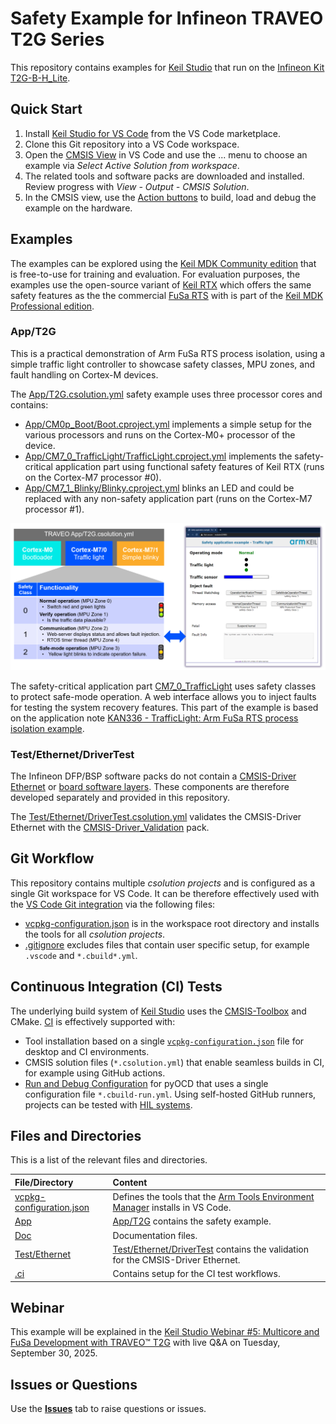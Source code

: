 # Safety Example for Infineon TRAVEO T2G Series

This repository contains examples for [Keil Studio](https://www.keil.arm.com/) that run on the [Infineon Kit T2G-B-H_Lite](https://www.keil.arm.com/packs/kit_t2g-b-h_lite_bsp-infineon).

## Quick Start

1. Install [Keil Studio for VS Code](https://marketplace.visualstudio.com/items?itemName=Arm.keil-studio-pack) from the VS Code marketplace.
2. Clone this Git repository into a VS Code workspace.
3. Open the [CMSIS View](https://mdk-packs.github.io/vscode-cmsis-solution-docs/userinterface.html#2-main-area-of-the-cmsis-view) in VS Code and use the ... menu to choose an example via *Select Active Solution from workspace*.
4. The related tools and software packs are downloaded and installed. Review progress with *View - Output - CMSIS Solution*.
5. In the CMSIS view, use the [Action buttons](https://github.com/ARM-software/vscode-cmsis-csolution?tab=readme-ov-file#action-buttons) to build, load and debug the example on the hardware.

## Examples

The examples can be explored using the [Keil MDK Community edition](https://www.keil.arm.com/keil-mdk/#mdk-v6-editions) that is free-to-use for training and evaluation. For evaluation purposes, the examples use the open-source variant of [Keil RTX](https://developer.arm.com/Tools%20and%20Software/Keil%20MDK/RTX5%20RTOS) which offers the same safety features as the the commercial [FuSa RTS](https://developer.arm.com/Tools%20and%20Software/Keil%20MDK/FuSa%20Run-Time%20System) with is part of the [Keil MDK Professional edition](https://www.keil.arm.com/keil-mdk/#mdk-v6-editions).

### App/T2G

This is a practical demonstration of Arm FuSa RTS process isolation, using a simple traffic light controller to showcase safety classes, MPU zones, and fault handling on Cortex-M devices.

The [App/T2G.csolution.yml](./App/T2G.csolution.yml) safety example uses three processor cores and contains:

- [App/CM0p_Boot/Boot.cproject.yml](./App/CM0p_Boot/Boot.cproject.yml) implements a simple setup for the various processors and runs on the Cortex-M0+ processor of the device.
- [App/CM7_0_TrafficLight/TrafficLight.cproject.yml](./App/CM7_0_TrafficLight/TrafficLight.cproject.yml) implements the safety-critical application part using functional safety features of Keil RTX (runs on the Cortex-M7 processor #0).
- [App/CM7_1_Blinky/Blinky.cproject.yml](./App/CM7_1_Blinky/Blinky.cproject.yml) blinks an LED and could be replaced with any non-safety application part (runs on the Cortex-M7 processor #1).

![App_T2G Safety Example](./Doc/App_T2G.png "App_T2G Safety Example")

The safety-critical application part [CM7_0_TrafficLight](./App/CM7_0_TrafficLight/TrafficLight.cproject.yml) uses safety classes to protect safe-mode operation. A web interface allows you to inject faults for testing the system recovery features. This part of the example is based on the application note [KAN336 - TrafficLight: Arm FuSa RTS process isolation example](https://developer.arm.com/documentation/kan336/latest).

### Test/Ethernet/DriverTest

The Infineon DFP/BSP software packs do not contain a [CMSIS-Driver Ethernet](https://arm-software.github.io/CMSIS_6/latest/Driver/group__eth__interface__gr.html) or [board software layers](https://open-cmsis-pack.github.io/cmsis-toolbox/ReferenceApplications/#board-layer). These components are therefore developed separately and provided in this repository.

The [Test/Ethernet/DriverTest.csolution.yml](./Test/Ethernet/DriverTest.csolution.yml) validates the CMSIS-Driver Ethernet with the [CMSIS-Driver_Validation](https://github.com/ARM-software/CMSIS-Driver_Validation) pack.

## Git Workflow

This repository contains multiple *csolution projects* and is configured as a single Git workspace for VS Code. It can be therefore effectively used with the [VS Code Git integration](https://code.visualstudio.com/docs/sourcecontrol/overview) via the following files:

- [vcpkg-configuration.json](./vcpkg-configuration.json) is in the workspace root directory and installs the tools for all *csolution projects*.
- [.gitignore](./.gitignore) excludes files that contain user specific setup, for example `.vscode` and `*.cbuild*.yml`.

## Continuous Integration (CI) Tests

The underlying build system of [Keil Studio](https://www.keil.arm.com/) uses the [CMSIS-Toolbox](https://open-cmsis-pack.github.io/cmsis-toolbox/) and CMake. [CI](https://en.wikipedia.org/wiki/Continuous_integration) is effectively supported with:

- Tool installation based on a single [`vcpkg-configuration.json`](./vcpkg-configuration.json) file for desktop and CI environments.
- CMSIS solution files (`*.csolution.yml`) that enable seamless builds in CI, for example using GitHub actions.
- [Run and Debug Configuration](https://open-cmsis-pack.github.io/cmsis-toolbox/build-overview/#run-and-debug-configuration) for pyOCD that uses a single configuration file `*.cbuild-run.yml`. Using self-hosted GitHub runners, projects can be tested with [HIL systems](https://en.wikipedia.org/wiki/Hardware-in-the-loop_simulation).

## Files and Directories

This is a list of the relevant files and directories.

File/Directory                            | Content
:-----------------------------------------|:---------------------------------------------------------
[vcpkg-configuration.json](./vcpkg-configuration.json) | Defines the tools that the [Arm Tools Environment Manager](https://marketplace.visualstudio.com/items?itemName=Arm.environment-manager) installs in VS Code.
[App](./App)                              | [App/T2G](#appt2g) contains the safety example.
[Doc](./Doc)                              | Documentation files.
[Test/Ethernet](./Test/Ethernet)          | [Test/Ethernet/DriverTest](#testethernetdrivertest) contains the validation for the CMSIS-Driver Ethernet.
[.ci](./.ci)                              | Contains setup for the CI test workflows.

## Webinar

This example will be explained in the [Keil Studio Webinar #5: Multicore and FuSa Development with TRAVEO™ T2G](https://www.arm.com/resources/webinar/keil-studio-session-5) with live Q&A on Tuesday, September 30, 2025.

## Issues or Questions

Use the [**Issues**](./issues) tab to raise questions or issues.
